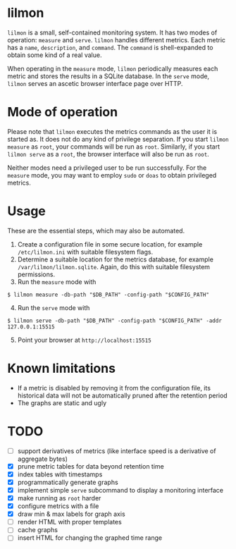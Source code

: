 # lilmon

`lilmon` is a small, self-contained monitoring system. It has two modes of
operation: `measure` and `serve`. `lilmon` handles different metrics. Each
metric has a `name`, `description`, and `command`. The `command` is
shell-expanded to obtain some kind of a real value.

When operating in the `measure` mode, `lilmon` periodically measures each
metric and stores the results in a SQLite database. In the `serve` mode,
`lilmon` serves an ascetic browser interface page over HTTP.

# Mode of operation

Please note that `lilmon` executes the metrics commands as the user it is
started as. It does not do any kind of privilege separation. If you start
`lilmon measure` as `root`, your commands will be run as `root`. Similarly, if you start `lilmon serve` as a `root`, the browser interface will also be run as `root`.

Neither modes need a privileged user to be run successfully. For the `measure`
mode, you may want to employ `sudo` or `doas` to obtain privileged metrics.

# Usage

These are the essential steps, which may also be automated.

1. Create a configuration file in some secure location, for example
   `/etc/lilmon.ini` with suitable filesystem flags.
2. Determine a suitable location for the metrics database, for example
   `/var/lilmon/lilmon.sqlite`. Again, do this with suitable filesystem
   permissions.
3. Run the `measure` mode with
```
$ lilmon measure -db-path "$DB_PATH" -config-path "$CONFIG_PATH"
```
4. Run the `serve` mode with
```
$ lilmon serve -db-path "$DB_PATH" -config-path "$CONFIG_PATH" -addr 127.0.0.1:15515
```
5. Point your browser at `http://localhost:15515`

# Known limitations

- If a metric is disabled by removing it from the configuration file, its
  historical data will not be automatically pruned after the retention period
- The graphs are static and ugly

# TODO

- [ ] support derivatives of metrics (like interface speed is a derivative of aggregate bytes)
- [x] prune metric tables for data beyond retention time
- [x] index tables with timestamps
- [x] programmatically generate graphs
- [x] implement simple `serve` subcommand to display a monitoring interface
- [x] make running as `root` harder
- [x] configure metrics with a file
- [x] draw min & max labels for graph axis
- [ ] render HTML with proper templates
- [ ] cache graphs
- [ ] insert HTML for changing the graphed time range
